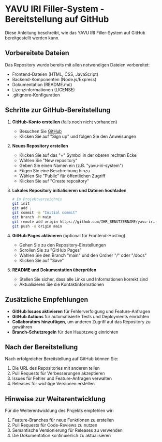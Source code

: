 # YAVU IRI Filler-System - Bereitstellung auf GitHub

Diese Anleitung beschreibt, wie das YAVU IRI Filler-System auf GitHub bereitgestellt werden kann.

## Vorbereitete Dateien

Das Repository wurde bereits mit allen notwendigen Dateien vorbereitet:

- Frontend-Dateien (HTML, CSS, JavaScript)
- Backend-Komponenten (Node.js/Express)
- Dokumentation (README.md)
- Lizenzinformationen (LICENSE)
- .gitignore-Konfiguration

## Schritte zur GitHub-Bereitstellung

1. **GitHub-Konto erstellen** (falls noch nicht vorhanden)
   - Besuchen Sie [GitHub](https://github.com/)
   - Klicken Sie auf "Sign up" und folgen Sie den Anweisungen

2. **Neues Repository erstellen**
   - Klicken Sie auf das "+" Symbol in der oberen rechten Ecke
   - Wählen Sie "New repository"
   - Geben Sie einen Namen ein (z.B. "yavu-iri-system")
   - Fügen Sie eine Beschreibung hinzu
   - Wählen Sie "Public" für öffentlichen Zugriff
   - Klicken Sie auf "Create repository"

3. **Lokales Repository initialisieren und Dateien hochladen**
   ```bash
   # Im Projektverzeichnis
   git init
   git add .
   git commit -m "Initial commit"
   git branch -M main
   git remote add origin https://github.com/IHR_BENUTZERNAME/yavu-iri-system.git
   git push -u origin main
   ```

4. **GitHub Pages aktivieren** (optional für Frontend-Hosting)
   - Gehen Sie zu den Repository-Einstellungen
   - Scrollen Sie zu "GitHub Pages"
   - Wählen Sie den Branch "main" und den Ordner "/" oder "/docs"
   - Klicken Sie auf "Save"

5. **README und Dokumentation überprüfen**
   - Stellen Sie sicher, dass alle Links und Informationen korrekt sind
   - Aktualisieren Sie die Kontaktinformationen

## Zusätzliche Empfehlungen

- **GitHub Issues aktivieren** für Fehlerverfolgung und Feature-Anfragen
- **GitHub Actions** für automatisierte Tests und Deployments einrichten
- **Collaborators hinzufügen**, um anderen Zugriff auf das Repository zu gewähren
- **Branch-Schutzregeln** für den Hauptzweig einrichten

## Nach der Bereitstellung

Nach erfolgreicher Bereitstellung auf GitHub können Sie:

1. Die URL des Repositories mit anderen teilen
2. Pull Requests für Verbesserungen akzeptieren
3. Issues für Fehler und Feature-Anfragen verwalten
4. Releases für wichtige Versionen erstellen

## Hinweise zur Weiterentwicklung

Für die Weiterentwicklung des Projekts empfehlen wir:

1. Feature-Branches für neue Funktionen zu erstellen
2. Pull Requests für Code-Reviews zu nutzen
3. Semantische Versionierung für Releases zu verwenden
4. Die Dokumentation kontinuierlich zu aktualisieren
